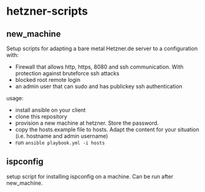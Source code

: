 hetzner-scripts
================

new_machine
-----------
Setup scripts for adapting a bare metal Hetzner.de server to a configuration with:
- Firewall that allows http, https, 8080 and ssh communication. With protection against bruteforce ssh attacks
- blocked root remote login
- an admin user that can sudo and has publickey ssh authentication

usage:
- install ansible on your client
- clone this repository
- provision a new machine at hetzner. Store the password.
- copy the hosts.example file to hosts. Adapt the content for your situation (i.e. hostname and admin username)
- run ``ansible playbook.yml -i hosts``

ispconfig
---------
setup script for installing ispconfig on a machine. Can be run after new_machine.

